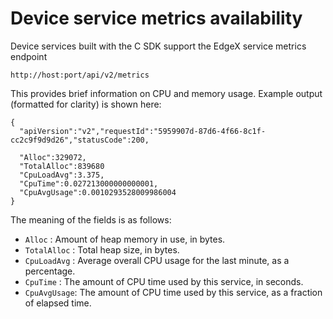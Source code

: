 # Device service metrics availability

Device services built with the C SDK support the EdgeX service metrics endpoint

```
http://host:port/api/v2/metrics
```

This provides brief information on CPU and memory usage. Example output (formatted
for clarity) is shown here:


```
{
  "apiVersion":"v2","requestId":"5959907d-87d6-4f66-8c1f-cc2c9f9d9d26","statusCode":200,

  "Alloc":329072,
  "TotalAlloc":839680
  "CpuLoadAvg":3.375,
  "CpuTime":0.027213000000000001,
  "CpuAvgUsage":0.0010293528009986004
}
```

The meaning of the fields is as follows:

* `Alloc` : Amount of heap memory in use, in bytes.
* `TotalAlloc` : Total heap size, in bytes.
* `CpuLoadAvg` : Average overall CPU usage for the last minute, as a percentage.
* `CpuTime` : The amount of CPU time used by this service, in seconds.
* `CpuAvgUsage`: The amount of CPU time used by this service, as a fraction of elapsed time.

